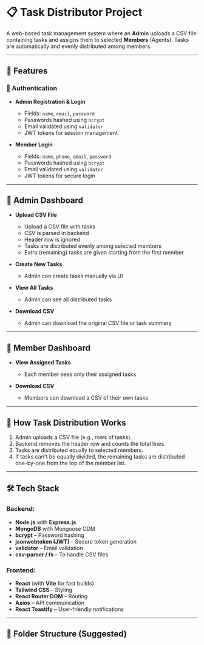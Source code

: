 # 📋 Task Distributor Project

A web-based task management system where an **Admin** uploads a CSV file containing tasks and assigns them to selected **Members** (Agents). Tasks are automatically and evenly distributed among members.

---

## 🚀 Features

### 🔐 Authentication

- **Admin Registration & Login**
  - Fields: `name`, `email`, `password`
  - Passwords hashed using `bcrypt`
  - Email validated using `validator`
  - JWT tokens for session management

- **Member Login**
  - Fields: `name`, `phone`, `email`, `password`
  - Passwords hashed using `bcrypt`
  - Email validated using `validator`
  - JWT tokens for secure login

---

## 📁 Admin Dashboard

- **Upload CSV File**
  - Upload a CSV file with tasks
  - CSV is parsed in backend
  - Header row is ignored
  - Tasks are distributed evenly among selected members
  - Extra (remaining) tasks are given starting from the first member

- **Create New Tasks**
  - Admin can create tasks manually via UI

- **View All Tasks**
  - Admin can see all distributed tasks

- **Download CSV**
  - Admin can download the original CSV file or task summary

---

## 👤 Member Dashboard

- **View Assigned Tasks**
  - Each member sees only their assigned tasks

- **Download CSV**
  - Members can download a CSV of their own tasks

---

## 🧠 How Task Distribution Works

1. Admin uploads a CSV file (e.g., rows of tasks).
2. Backend removes the header row and counts the total lines.
3. Tasks are distributed equally to selected members.
4. If tasks can't be equally divided, the remaining tasks are distributed one-by-one from the top of the member list.

---

## 🛠️ Tech Stack

### Backend:
- **Node.js** with **Express.js**
- **MongoDB** with Mongoose ODM
- **bcrypt** – Password hashing
- **jsonwebtoken (JWT)** – Secure token generation
- **validator** – Email validation
- **csv-parser / fs** – To handle CSV files

### Frontend:
- **React** (with **Vite** for fast builds)
- **Tailwind CSS** – Styling
- **React Router DOM** – Routing
- **Axios** – API communication
- **React Toastify** – User-friendly notifications

---

## 📂 Folder Structure (Suggested)

